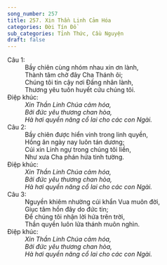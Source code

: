 ```yaml
---
song_number: 257
title: 257. Xin Thần Linh Cảm Hóa
categories: Đời Tín Đồ
sub_categories: Tỉnh Thức, Cầu Nguyện
draft: false
---
```

<dl><dt>Câu 1:</dt><dd data-verse="1">Bầy chiên cùng nhóm nhau xin ơn lành, <br/>Thành tâm chờ đây Cha Thánh ôi; <br/>Chúng tôi tin cậy nơi Đấng nhân lành, <br/>Thương yêu tuôn huyết cứu chúng tôi. </dd><dt>Điệp khúc:</dt><dd data-chorus="1"><em>Xin Thần Linh Chúa cảm hóa, <br/>Bởi đức yêu thương chan hòa, <br/>Hà hơi quyền năng cổ lai cho các con Ngài. </em></dd><dt>Câu 2:</dt><dd data-verse="2">Bầy chiên được hiển vinh trong linh quyền, <br/>Hồng ân ngày nay luôn tán dương; <br/>Cúi xin Linh ngự trong chúng tôi liền, <br/>Như xưa Cha phán hứa tinh tường. </dd><dt>Điệp khúc:</dt><dd data-chorus="1"><em>Xin Thần Linh Chúa cảm hóa, <br/>Bởi đức yêu thương chan hòa, <br/>Hà hơi quyền năng cổ lai cho các con Ngài. </em></dd><dt>Câu 3:</dt><dd data-verse="3">Nguyền khiêm nhường cúi khẩn Vua muôn đời, <br/>Giục tâm hồn đây do đức tin; <br/>Để chúng tôi nhận lời hứa trên trời, <br/>Thần quyền luôn lửa thánh muôn nghìn. </dd><dt>Điệp khúc:</dt><dd data-chorus="1"><em>Xin Thần Linh Chúa cảm hóa, <br/>Bởi đức yêu thương chan hòa, <br/>Hà hơi quyền năng cổ lai cho các con Ngài. </em></dd></dl>
